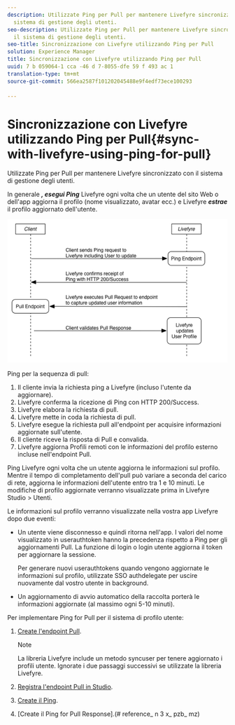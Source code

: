 ```yaml
---
description: Utilizzate Ping per Pull per mantenere Livefyre sincronizzato con il
  sistema di gestione degli utenti.
seo-description: Utilizzate Ping per Pull per mantenere Livefyre sincronizzato con
  il sistema di gestione degli utenti.
seo-title: Sincronizzazione con Livefyre utilizzando Ping per Pull
solution: Experience Manager
title: Sincronizzazione con Livefyre utilizzando Ping per Pull
uuid: 7 b 059064-1 cca -46 d 7-8055-dfe 59 f 493 ac 1
translation-type: tm+mt
source-git-commit: 566ea2587f101202045488e9f4edf73ece100293

---
```



# Sincronizzazione con Livefyre utilizzando Ping per Pull{#sync-with-livefyre-using-ping-for-pull}

Utilizzate Ping per Pull per mantenere Livefyre sincronizzato con il sistema di gestione degli utenti.

In generale ***, esegui Ping*** Livefyre ogni volta che un utente del sito Web o dell'app aggiorna il profilo (nome visualizzato, avatar ecc.) e Livefyre ***estrae*** il profilo aggiornato dell'utente.

![](assets/Ping-for-Pull.png)

Ping per la sequenza di pull:

1. Il cliente invia la richiesta ping a Livefyre (incluso l'utente da aggiornare).
1. Livefyre conferma la ricezione di Ping con HTTP 200/Success.
1. Livefyre elabora la richiesta di pull.
1. Livefyre mette in coda la richiesta di pull.
1. Livefyre esegue la richiesta pull all'endpoint per acquisire informazioni aggiornate sull'utente.
1. Il cliente riceve la risposta di Pull e convalida.
1. Livefyre aggiorna Profili remoti con le informazioni del profilo esterno incluse nell'endpoint Pull.

Ping Livefyre ogni volta che un utente aggiorna le informazioni sul profilo. Mentre il tempo di completamento dell'pull può variare a seconda del carico di rete, aggiorna le informazioni dell'utente entro tra 1 e 10 minuti. Le modifiche di profilo aggiornate verranno visualizzate prima in Livefyre Studio > Utenti.

Le informazioni sul profilo verranno visualizzate nella vostra app Livefyre dopo due eventi:

* Un utente viene disconnesso e quindi ritorna nell'app. I valori del nome visualizzato in userauthtoken hanno la precedenza rispetto a Ping per gli aggiornamenti Pull. La funzione di login o login utente aggiorna il token per aggiornare la sessione.

   Per generare nuovi userauthtokens quando vengono aggiornate le informazioni sul profilo, utilizzate SSO authdelegate per uscire nuovamente dal vostro utente in background.

* Un aggiornamento di avvio automatico della raccolta porterà le informazioni aggiornate (al massimo ogni 5-10 minuti).

Per implementare Ping for Pull per il sistema di profilo utente:

1. [Create l'endpoint Pull](#t_build_the_pull_endpoint).

   >[!NOTE]
   >
   >La libreria Livefyre include un metodo syncuser per tenere aggiornato i profili utente. Ignorate i due passaggi successivi se utilizzate la libreria Livefyre.

1. [Registra l'endpoint Pull in Studio](#register_the_endpoint_with_studio).
1. [Create il Ping](#t_build_the_ping).
1. [Create il Ping for Pull Response].(# reference_ n 3 x_ pzb_ mz)
